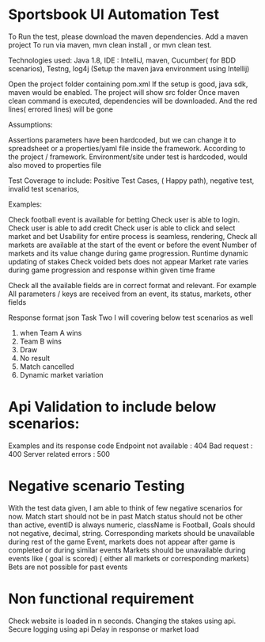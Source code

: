 # Sportsbook UI Automation Test


To Run the test, please download the maven dependencies. 
Add a maven project
To run via maven, mvn clean install , or mvn clean test.


Technologies used:
Java 1.8, IDE : IntelliJ, maven, Cucumber( for BDD scenarios), Testng, log4j
(Setup the maven java environment using Intellij) 

Open the project folder containing pom.xml
If the setup is good, java sdk, maven would be enabled. The project will show src folder
Once maven clean command is executed, dependencies will be downloaded. And the red lines( errored lines) will be gone
 
Assumptions: 

Assertions parameters have been hardcoded, but we can change it to spreadsheet or a properties/yaml file inside the framework. According to the project / framework.
Environment/site under test is hardcoded, would also moved to properties file

Test Coverage to include:
Positive Test Cases, ( Happy path), negative test, invalid test scenarios, 

Examples:


Check football event is available for betting
Check user is able to login. 
Check user is able to add credit
Check user is able to click and select market and bet
Usability for entire process is seamless, rendering, 
Check all markets are available at the start of the event or before the event
Number of markets and its value change during game progression. Runtime dynamic updating of stakes
Check voided bets does not appear
Market rate varies during game progression and response within given time frame

Check all the available fields are in correct format and relevant. 
For example 
All parameters / keys are received from an event, its status, markets, other fields 


Response format json
Task Two
I will covering below test scenarios as well
1) when Team A wins
2) Team B  wins
3) Draw
4) No result
5) Match cancelled 
6) Dynamic market variation


# Api Validation to include below scenarios:
Examples and its response code
Endpoint not available :  404
Bad request : 400
Server related errors : 500

# Negative scenario Testing
With the test data given, I am  able to think of few negative scenarios for now.
Match start should not be in past 
Match status should not be other than active, eventID is always numeric, className is Football, 
Goals should not negative, decimal, string.
Corresponding markets should be unavailable during rest of the game
Event, markets  does not appear after game is completed or during similar events
Markets should be unavailable during events like ( goal is scored) ( either all markets or corresponding markets)
Bets are not possible for past events


# Non functional requirement
Check website is loaded in n seconds.
Changing the stakes using api. 
Secure logging using api
Delay in response or market load
